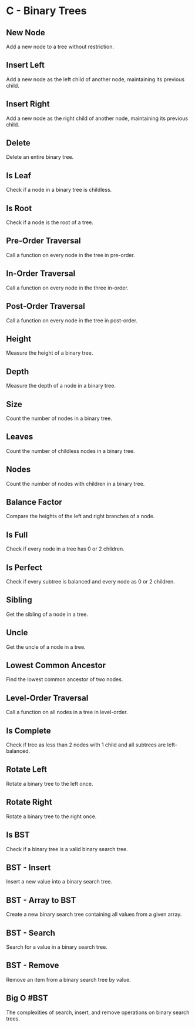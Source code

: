 # C - Binary Trees

## New Node
Add a new node to a tree without restriction.

## Insert Left
Add a new node as the left child of another node, maintaining its previous child.

## Insert Right
Add a new node as the right child of another node, maintaining its previous child.

## Delete
Delete an entire binary tree.

## Is Leaf
Check if a node in a binary tree is childless.

## Is Root
Check if a node is the root of a tree.

## Pre-Order Traversal
Call a function on every node in the tree in pre-order.

## In-Order Traversal
Call a function on every node in the three in-order.

## Post-Order Traversal
Call a function on every node in the tree in post-order.

## Height
Measure the height of a binary tree.

## Depth
Measure the depth of a node in a binary tree.

## Size
Count the number of nodes in a binary tree.

## Leaves
Count the number of childless nodes in a binary tree.

## Nodes
Count the number of nodes with children in a binary tree.

## Balance Factor
Compare the heights of the left and right branches of a node.

## Is Full
Check if every node in a tree has 0 or 2 children.

## Is Perfect
Check if every subtree is balanced and every node as 0 or 2 children.

## Sibling
Get the sibling of a node in a tree.

## Uncle
Get the uncle of a node in a tree.

## Lowest Common Ancestor
Find the lowest common ancestor of two nodes.

## Level-Order Traversal
Call a function on all nodes in a tree in level-order.

## Is Complete
Check if tree as less than 2 nodes with 1 child and all subtrees are left-balanced.

## Rotate Left
Rotate a binary tree to the left once.

## Rotate Right
Rotate a binary tree to the right once.

## Is BST
Check if a binary tree is a valid binary search tree.

## BST - Insert
Insert a new value into a binary search tree.

## BST - Array to BST
Create a new binary search tree containing all values from a given array.

## BST - Search
Search for a value in a binary search tree.

## BST - Remove
Remove an item from a binary search tree by value.

## Big O #BST
The complexities of search, insert, and remove operations on binary search trees.
